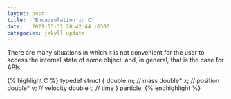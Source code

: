 ```yaml
---
layout: post
title:  "Encapsulation in C"
date:   2021-03-31 20:42:44 -0300
categories: jekyll update
---
```


There are many situations in which it is not convenient for the user to access the internal state of some object, and, in general, that is the case for APIs.

{% highlight C %}
typedef struct {
  double m; // mass
  double* x; // position
  double* v; // velocity
  double t; // time
} particle;
{% endhighlight %}